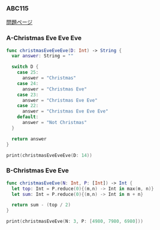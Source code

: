 ### ABC115
[問題ページ](https://atcoder.jp/contests/abc115/tasks)

### A-Christmas Eve Eve Eve
```Swift
func christmasEveEveEve(D: Int) -> String {
  var answer: String = ""

  switch D {
    case 25:
      answer = "Christmas"
    case 24:
      answer = "Christmas Eve"
    case 23:
      answer = "Christmas Eve Eve"
    case 22:
      answer = "Christmas Eve Eve Eve"
    default:
      answer = "Not Christmas"
  }

  return answer
}

print(christmasEveEveEve(D: 14))

```

### B-Christmas Eve Eve
```Swift
func christmasEveEve(N: Int, P: [Int]) -> Int {
  let top: Int = P.reduce(0){(m,n) -> Int in max(m, n)}
  let sum: Int = P.reduce(0){(m,n) -> Int in m + n}

  return sum - (top / 2)
}

print(christmasEveEve(N: 3, P: [4980, 7980, 6980]))

```

